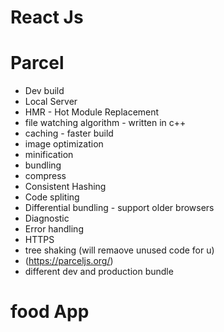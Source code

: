 # React Js

# Parcel
- Dev build
- Local Server
- HMR - Hot Module Replacement
- file watching algorithm - written in c++
- caching - faster build 
- image optimization
- minification
- bundling
- compress
- Consistent Hashing
- Code spliting
- Differential bundling - support older browsers
- Diagnostic
- Error handling
- HTTPS
- tree shaking (will remaove unused code for u)
- (https://parceljs.org/)
- different dev and production bundle




# food App
<!-- // ep3
// React element
// const heading = React.createElement("h1",{id:"heading"},"React");


// jsx is not HTML in js
// it is HTML Like syntax
// const jsxHeading = <h1  className="heading"> React Using JSX</h1>
// console.log(jsxHeading);

// React Component
// 1 class based component- old way writing code
// 2 functional component- new way of writing code


// const HeadingComponent = () => {
//   return   <h1 className="heading">Hello</h1>
// };


// Component Composition:-
// const Title = () => (
// <h1  className="heading"> React Using JSX

// </h1>
// ); -->






<!-- // const elem = <span> React Element</span>

// const Title = () => (
// <h1  className="heading"> React Using JSX

// </h1>
// );

// // js codeinside jsx
// // const number = 1000;
// // multiline code use "()"
// const HeadingComponent = () => (
// <div id="container">
//   <Title/> 

//   {/* {Title()}  js as a function*/}

//   {/* <h2>{100+200}</h2> */}



//   <h1 className="heading">Hello1 functional compo</h1>
//   </div>
// );






// { root.render(jsxHeading);

// console.log(jsxHeading); }






/*

<div id="parent">
        <div id="child">
        <h1> i'm h1 tag</h1>
        <h2> i'm h2 tag</h2>
        </div>

</div>

*/


// const parent = React.createElement("div",{id:"parent"},[
//     React.createElement("div",{id:"child"},[
//         React.createElement("h1",{},"this is React"),
//         React.createElement("h2",{},"by Kiran"), 
// ]),   


// React.createElement("div",{id:"child 2"},[
//     React.createElement("h1",{},"im h1 tag"),
//     React.createElement("h2",{},"im h2 tag"),
// ]) 

// ]); 

// const parent = React.createElement(
//     "div",
//     {id:"parent"}, 
//     React.createElement("div",{id:"child"},
//     [React.createElement("h1",{},"im h1 tag"),
//     React.createElement("h2",{},"im h2 tag")]

// ));




// const heading = React.createElement("h1", { id: "heading" }, "Hello world from React");

// console.log(parent); //obiject
// const root = ReactDOM.createRoot(document.getElementById("header"));
// const root = ReactDOM.createRoot(document.getElementById("root"));

// root.render(parent);
 -->



<!-- // ep4

// ui layout for food order (components)
/**
 Header
 - logo
 -nav links

 Body
  - Search
  - Restaurent container
  - Restaurent card
     
    - Dish name
    - Image
    - Restaurent Name
    - Rating
    - Cuisines
    - Time to deliver
 Footer
 - Copyright
 - links
 - Address
 - Contact
 * 
 */

// here we build top level component, what is component? functional component? ( Component is a js function)
// the following is our App component
// What is app component? (it is function that return jsx code) -->


<!-- // Restaurent data of Api

// const resObj = {
  
//     "info": {
//       "id": "671928",
//       "name": "KFC",
//       "cloudinaryImageId": "RX_THUMBNAIL/IMAGES/VENDOR/2024/12/9/377e9327-3ca7-48ac-b36c-96f5bf6e186a_671928.JPG",
//       "locality": "7th Block",
//       "areaName": "Koramangla",
//       "costForTwo": "₹400 for two",
//       "cuisines": [
//         "Burgers",
//         "Fast Food",
//         "Rolls & Wraps"
//       ],
//       "avgRating": 4.3,
//       "parentId": "547",
//       "avgRatingString": "4.3",
//       "totalRatingsString": "3.9K+",
//       "sla": {
//         "deliveryTime": 31,
//         "lastMileTravel": 1.2,
//         "serviceability": "SERVICEABLE",
//         "slaString": "30-35 mins",
//         "lastMileTravelString": "1.2 km",
//         "iconType": "ICON_TYPE_EMPTY"
//       },
//       "availability": {
//         "nextCloseTime": "2025-02-06 02:00:00",
//         "opened": true
//       },
//       "badges": {
//         "imageBadges": [
//           {
//             "imageId": "bolt/Bolt%20Listing%20badge@3x.png",
//             "description": "bolt!"
//           }
//         ]
//       },
//       "isOpen": true,
//       "type": "F",
//       "badgesV2": {
//         "entityBadges": {
//           "imageBased": {
//             "badgeObject": [
//               {
//                 "attributes": {
//                   "description": "bolt!",
//                   "imageId": "bolt/Bolt%20Listing%20badge@3x.png"
//                 }
//               }
//             ]
//           },
//           "textBased": {
            
//           },
//           "textExtendedBadges": {
            
//           }
//         }
//       },
//       "aggregatedDiscountInfoV3": {
//         "header": "20% OFF",
//         "subHeader": "UPTO ₹50"
//       },
//       "differentiatedUi": {
//         "displayType": "ADS_UI_DISPLAY_TYPE_ENUM_DEFAULT",
//         "differentiatedUiMediaDetails": {
//           "lottie": {
            
//           },
//           "video": {
            
//           }
//         }
//       },
//       "reviewsSummary": {
        
//       },
//       "displayType": "RESTAURANT_DISPLAY_TYPE_DEFAULT",
//       "restaurantOfferPresentationInfo": {
        
//       },
//       "externalRatings": {
//         "aggregatedRating": {
//           "rating": "--"
//         }
//       },
//       "ratingsDisplayPreference": "RATINGS_DISPLAY_PREFERENCE_SHOW_SWIGGY"
//     },
//     "analytics": {
//       "context": "seo-data-a8dc16b6-ce14-453c-87a7-4b787d2ef376"
//     },
//     "cta": {
//       "link": "https://www.swiggy.com/city/bangalore/kfc-7th-block-koramangla-rest671928",
//       "type": "WEBLINK"
//     }
  
// } -->



<!-- {/* <Restaurentcard resName="Meghana Foods" cuisine="Asian, Sweets, Cuisines"/> */}
      {/* <Restaurentcard resData = {resList[0]} />
      <Restaurentcard resData = {resList[1]} />
      <Restaurentcard resData = {resList[2]} />
      <Restaurentcard resData = {resList[3]} />
      <Restaurentcard resData = {resList[4]} />
      <Restaurentcard resData = {resList[5]} />
      <Restaurentcard resData = {resList[6]} />
      <Restaurentcard resData = {resList[7]} />
      <Restaurentcard resData = {resList[8]} />
      <Restaurentcard resData = {resList[9]} />
      <Restaurentcard resData = {resList[10]} />
      <Restaurentcard resData = {resList[11]} />
      <Restaurentcard resData = {resList[12]} />
      <Restaurentcard resData = {resList[13]} />
      <Restaurentcard resData = {resList[14]} />
      <Restaurentcard resData = {resList[15]} />
      <Restaurentcard resData = {resList[16]} />
      <Restaurentcard resData = {resList[17]} />
      <Restaurentcard resData = {resList[18]} />
      <Restaurentcard resData = {resList[19]} /> */} -->

